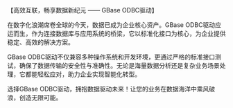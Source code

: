 【高效互联，畅享数据新纪元 —— GBase ODBC驱动】

在数字化浪潮席卷全球的今天，数据已成为企业核心资产。GBase ODBC驱动应运而生，作为连接数据库与应用系统的桥梁，它以标准化接口为核心，为企业提供稳定、高效的解决方案。

GBase ODBC驱动不仅兼容多种操作系统和开发环境，更通过严格的标准接口测试，确保了数据传输的安全性与准确性。无论是海量数据分析还是复杂业务场景处理，它都能轻松应对，助力企业实现智能化转型。

选择GBase ODBC驱动，拥抱数据驱动未来！让您的业务在数据海洋中乘风破浪，创造无限可能。